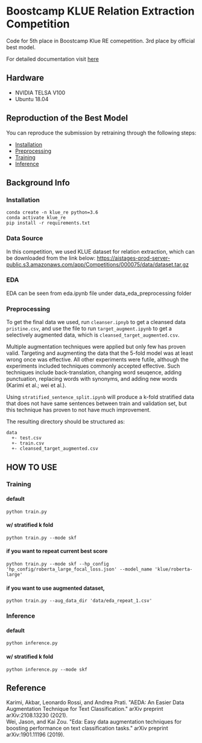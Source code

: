 # Boostcamp KLUE Relation Extraction Competition
Code for 5th place in Boostcamp Klue RE comepetition. 3rd place by official best model.

For detailed documentation visit [here](https://docs.google.com/document/d/1cTlZ_MsTGlkTU0ZAuWmexvIkz2vbvZrViruU64MQ3fs/edit?usp=sharing)

## Hardware
- NVIDIA TELSA V100
- Ubuntu 18.04

## Reproduction of the Best Model
You can reproduce the submission by retraining through the following steps:
- [Installation](#Installation)
- [Preprocessing](#Preprocessing)
- [Training](#Training)
- [Inference](#Inference)

## Background Info
### Installation

```
conda create -n klue_re python=3.6
conda activate klue_re
pip install -r requirements.txt
```


### Data Source
In this competition, we used KLUE dataset for relation extraction, which can be downloaded from the link below:
https://aistages-prod-server-public.s3.amazonaws.com/app/Competitions/000075/data/dataset.tar.gz

### EDA
EDA can be seen from eda.ipynb file under data_eda_preprocessing folder

### Preprocessing
To get the final data we used, run
`cleanser.ipnyb` to get a cleansed data `pristine.csv`, and use the file to run
`target_augment.ipynb` to get a selectively augmented data, which is `cleansed_target_augmented.csv`.

Multiple augmentation techniques were applied but only few has proven valid. Targeting and augmenting the data that the 5-fold model was at least wrong once was effective. All other experiments were futile, although the experiments included techniques commonly accepted effective. Such techniques include back-translation, changing word seuqence, adding punctuation, replacing words with synonyms, and adding new words (Karimi et al.; wei et al.).

Using `stratified_sentence_split.ipynb` will produce a k-fold stratified data that does not have same sentences between train and validation set, but this technique has proven to not have much improvement.

The resulting directory should be structured as:
```
data
  +- test.csv
  +- train.csv
  +- cleansed_target_augmented.csv
```

## HOW TO USE

### Training
#### default
`python train.py`

#### w/ stratified k fold
`python train.py --mode skf`

#### if you want to repeat current best score
`python train.py --mode skf --hp_config 'hp_config/roberta_large_focal_loss.json' --model_name 'klue/roberta-large'`

#### if you want to use augmented dataset,
`python train.py --aug_data_dir 'data/eda_repeat_1.csv'`


### Inference
#### default
`python inference.py`
#### w/ stratified k fold
`python inference.py --mode skf`


## Reference
Karimi, Akbar, Leonardo Rossi, and Andrea Prati. "AEDA: An Easier Data Augmentation Technique for Text Classification." arXiv preprint arXiv:2108.13230 (2021). <br>
Wei, Jason, and Kai Zou. "Eda: Easy data augmentation techniques for boosting performance on text classification tasks." arXiv preprint arXiv:1901.11196 (2019).

